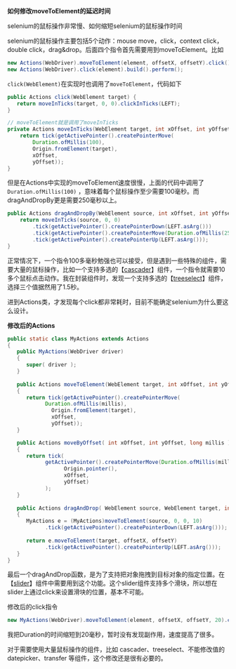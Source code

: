 **如何修改moveToElement的延迟时间**

selenium的鼠标操作非常慢、如何缩短selenium的鼠标操作时间

selenium的鼠标操作主要包括5个动作：mouse move，click，context click，double click，drag&drop。后面四个指令首先需要用到moveToElement。比如

```java
new Actions(WebDriver).moveToElement(element, offsetX, offsetY).click().build().perform();
new Actions(WebDriver).click(element).build().perform();
```

`click(WebElement)`在实现时也调用了`moveToElement`，代码如下

```java
public Actions click(WebElement target) {
   return moveInTicks(target, 0, 0).clickInTicks(LEFT);
}

// moveToElement就是调用了moveInTicks
private Actions moveInTicks(WebElement target, int xOffset, int yOffset) {
    return tick(getActivePointer().createPointerMove(
        Duration.ofMillis(100),
        Origin.fromElement(target),
        xOffset,
        yOffset));
}
```

但是在Actions中实现的moveToElement速度很慢，上面的代码中调用了 `Duration.ofMillis(100)` ，意味着每个鼠标操作至少需要100毫秒。而dragAndDropBy更是需要250毫秒以上。

```java
public Actions dragAndDropBy(WebElement source, int xOffset, int yOffset) {
    return moveInTicks(source, 0, 0)
        .tick(getActivePointer().createPointerDown(LEFT.asArg()))
        .tick(getActivePointer().createPointerMove(Duration.ofMillis(250), Origin.pointer(), xOffset, yOffset))
        .tick(getActivePointer().createPointerUp(LEFT.asArg()));
}
```

正常情况下，一个指令100多毫秒勉强也可以接受，但是遇到一些特殊的组件，需要大量的鼠标操作，比如一个支持多选的【[cascader](https://element.eleme.cn/#/zh-CN/component/cascader)】组件，一个指令就需要10多个鼠标点击动作。我在封装组件时，发现一个支持多选的【[treeselect](https://www.vuetreeselect.cn/)】组件，选择三个值据然用了1.5秒。

进到Actions类，才发现每个click都非常耗时，目前不能确定selenium为什么要这么设计。

**修改后的Actions**

```java
public static class MyActions extends Actions
{
   public MyActions(WebDriver driver)
   {
      super( driver );
   }
   
   public Actions moveToElement(WebElement target, int xOffset, int yOffset, long millis)
   {
      return tick(getActivePointer().createPointerMove(
            Duration.ofMillis(millis),
              Origin.fromElement(target),
              xOffset,
              yOffset));
   }

   public Actions moveByOffset( int xOffset, int yOffset, long millis )
   {
      return tick(
            getActivePointer().createPointerMove(Duration.ofMillis(millis),
                  Origin.pointer(),
                  xOffset,
                  yOffset)
            );
   }
   
   public Actions dragAndDrop( WebElement source, WebElement target, int offsetX, int offsetY )
   {
      MyActions e = (MyActions)moveToElement(source, 0, 0, 10)
            .tick(getActivePointer().createPointerDown(LEFT.asArg()));
      
      return e.moveToElement(target, offsetX, offsetY)
            .tick(getActivePointer().createPointerUp(LEFT.asArg()));
   }
}
```

最后一个dragAndDrop函数，是为了支持把对象拖拽到目标对象的指定位置。在【[slider](https://ant-design.antgroup.com/components/slider-cn)】组件中需要用到这个功能。这个slider组件支持多个滑块，所以想在slider上通过click来设置滑块的位置，基本不可能。

修改后的click指令
```java
new MyActions(WebDriver).moveToElement(element, offsetX, offsetY, 20).click().build().perform();
```
我把Duration的时间缩短到20毫秒，暂时没有发现副作用，速度提高了很多。

对于需要使用大量鼠标操作的组件，比如 cascader、treeselect、不能修改值的datepicker、transfer 等组件，这个修改还是很有必要的。

